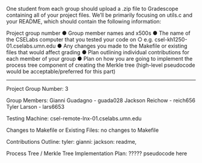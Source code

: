 One student from each group should upload a .zip file to Gradescope containing all of your project files.
We’ll be primarily focusing on utils.c and your README, which should contain the following
information:

Project group number
● Group member names and x500s
● The name of the CSELabs computer that you tested your code on
○ e.g. csel-kh1250-01.cselabs.umn.edu
● Any changes you made to the Makefile or existing files that would affect grading
● Plan outlining individual contributions for each member of your group
● Plan on how you are going to implement the process tree component of creating the Merkle tree
(high-level pseudocode would be acceptable/preferred for this part)


--------------------

Project Group Number:
    3

Group Members:
    Gianni Guadagno - guada028
    Jackson Reichow - reich656
    Tyler Larson - lars6653

Testing Machine:
    csel-remote-lnx-01.cselabs.umn.edu

Changes to Makefile or Existing Files:
    no changes to Makefile

Contributions Outline:
tyler: 
gianni: 
jackson: readme, 
    

Process Tree / Merkle Tree Implementation Plan:
    ????? pseudocode here
    
